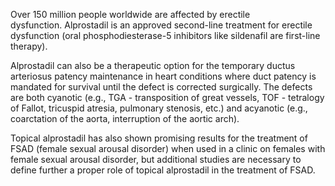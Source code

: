 Over 150 million people worldwide are affected by erectile dysfunction. Alprostadil is an approved second-line treatment for erectile dysfunction (oral phosphodiesterase-5 inhibitors like sildenafil are first-line therapy).

Alprostadil can also be a therapeutic option for the temporary ductus arteriosus patency maintenance in heart conditions where duct patency is mandated for survival until the defect is corrected surgically. The defects are both cyanotic (e.g., TGA - transposition of great vessels, TOF - tetralogy of Fallot, tricuspid atresia, pulmonary stenosis, etc.) and acyanotic (e.g., coarctation of the aorta, interruption of the aortic arch).

Topical alprostadil has also shown promising results for the treatment of FSAD (female sexual arousal disorder) when used in a clinic on females with female sexual arousal disorder, but additional studies are necessary to define further a proper role of topical alprostadil in the treatment of FSAD.